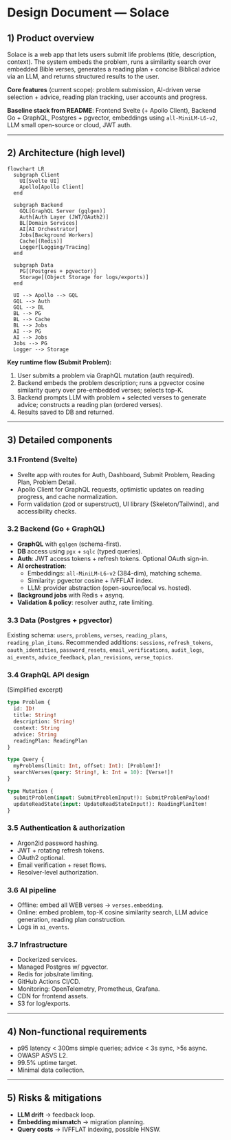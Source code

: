 # Design Document — Solace

## 1) Product overview

Solace is a web app that lets users submit life problems (title, description, context). The system embeds the problem, runs a similarity search over embedded Bible verses, generates a reading plan + concise Biblical advice via an LLM, and returns structured results to the user.

**Core features** (current scope): problem submission, AI-driven verse selection + advice, reading plan tracking, user accounts and progress.

**Baseline stack from README**:
Frontend Svelte (+ Apollo Client), Backend Go + GraphQL, Postgres + pgvector, embeddings using `all-MiniLM-L6-v2`, LLM small open-source or cloud, JWT auth.

---

## 2) Architecture (high level)

```mermaid
flowchart LR
  subgraph Client
    UI[Svelte UI]
    Apollo[Apollo Client]
  end

  subgraph Backend
    GQL[GraphQL Server (gqlgen)]
    Auth[Auth Layer (JWT/OAuth2)]
    BL[Domain Services]
    AI[AI Orchestrator]
    Jobs[Background Workers]
    Cache[(Redis)]
    Logger[Logging/Tracing]
  end

  subgraph Data
    PG[(Postgres + pgvector)]
    Storage[(Object Storage for logs/exports)]
  end

  UI --> Apollo --> GQL
  GQL --> Auth
  GQL --> BL
  BL --> PG
  BL --> Cache
  BL --> Jobs
  AI --> PG
  AI --> Jobs
  Jobs --> PG
  Logger --> Storage
```

**Key runtime flow (Submit Problem):**
1) User submits a problem via GraphQL mutation (auth required).
2) Backend embeds the problem description; runs a pgvector cosine similarity query over pre-embedded verses; selects top-K.
3) Backend prompts LLM with problem + selected verses to generate advice; constructs a reading plan (ordered verses).
4) Results saved to DB and returned.

---

## 3) Detailed components

### 3.1 Frontend (Svelte)
- Svelte app with routes for Auth, Dashboard, Submit Problem, Reading Plan, Problem Detail.
- Apollo Client for GraphQL requests, optimistic updates on reading progress, and cache normalization.
- Form validation (zod or superstruct), UI library (Skeleton/Tailwind), and accessibility checks.

### 3.2 Backend (Go + GraphQL)
- **GraphQL** with `gqlgen` (schema-first).
- **DB** access using `pgx` + `sqlc` (typed queries).
- **Auth**: JWT access tokens + refresh tokens. Optional OAuth sign-in.
- **AI orchestration**:
  - Embeddings: `all-MiniLM-L6-v2` (384-dim), matching schema.
  - Similarity: pgvector cosine + IVFFLAT index.
  - LLM: provider abstraction (open-source/local vs. hosted).
- **Background jobs** with Redis + asynq.
- **Validation & policy**: resolver authz, rate limiting.

### 3.3 Data (Postgres + pgvector)
Existing schema: `users`, `problems`, `verses`, `reading_plans`, `reading_plan_items`.
Recommended additions: `sessions`, `refresh_tokens`, `oauth_identities`, `password_resets`, `email_verifications`, `audit_logs`, `ai_events`, `advice_feedback`, `plan_revisions`, `verse_topics`.

### 3.4 GraphQL API design
(Simplified excerpt)

```graphql
type Problem {
  id: ID!
  title: String!
  description: String!
  context: String
  advice: String
  readingPlan: ReadingPlan
}

type Query {
  myProblems(limit: Int, offset: Int): [Problem!]!
  searchVerses(query: String!, k: Int = 10): [Verse!]!
}

type Mutation {
  submitProblem(input: SubmitProblemInput!): SubmitProblemPayload!
  updateReadState(input: UpdateReadStateInput!): ReadingPlanItem!
}
```

### 3.5 Authentication & authorization
- Argon2id password hashing.
- JWT + rotating refresh tokens.
- OAuth2 optional.
- Email verification + reset flows.
- Resolver-level authorization.

### 3.6 AI pipeline
- Offline: embed all WEB verses → `verses.embedding`.
- Online: embed problem, top-K cosine similarity search, LLM advice generation, reading plan construction.
- Logs in `ai_events`.

### 3.7 Infrastructure
- Dockerized services.
- Managed Postgres w/ pgvector.
- Redis for jobs/rate limiting.
- GitHub Actions CI/CD.
- Monitoring: OpenTelemetry, Prometheus, Grafana.
- CDN for frontend assets.
- S3 for log/exports.

---

## 4) Non-functional requirements
- p95 latency < 300ms simple queries; advice < 3s sync, >5s async.
- OWASP ASVS L2.
- 99.5% uptime target.
- Minimal data collection.

---

## 5) Risks & mitigations
- **LLM drift** → feedback loop.
- **Embedding mismatch** → migration planning.
- **Query costs** → IVFFLAT indexing, possible HNSW.
